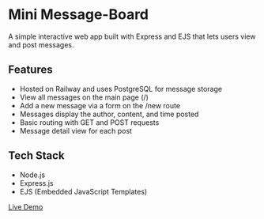 # Mini Message-Board
A simple interactive web app built with Express and EJS that lets users view and post messages.

## Features
- Hosted on Railway and uses PostgreSQL for message storage
- View all messages on the main page (/)
- Add a new message via a form on the /new route
- Messages display the author, content, and time posted
- Basic routing with GET and POST requests
- Message detail view for each post
  
## Tech Stack
- Node.js
- Express.js
- EJS (Embedded JavaScript Templates)

[Live Demo](https://message-board-production-1a0a.up.railway.app/)
